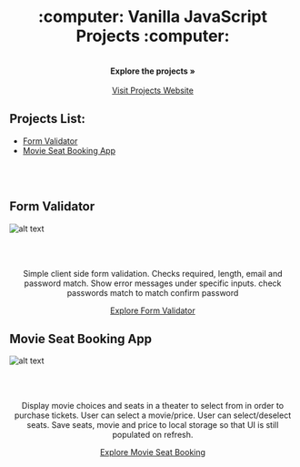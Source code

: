 
<p align="center">
  <h1 align="center">:computer: Vanilla JavaScript Projects :computer:</h1>
  <p align="center">
    <br />
    <strong>Explore the projects »</strong>
    <br />
    <br />
    <a href="https://vanilla-javascript-projects.netlify.app/">Visit Projects Website</a>
  </p>
</p>

## Projects List:

* [Form Validator](#form-validator)
* [Movie Seat Booking App](#movie-seat-booking-app)

<br />
<br />


## Form Validator
![alt text](https://github.com/zeeshanhshaheen/vanilla-javascript-projects/blob/master/images/form2.PNG)

<br />
<br />


<p align="center">Simple client side form validation. Checks required, length, email and password match. Show error messages under specific inputs. check passwords match to match confirm password</p>
<p align="center">
<a href="https://registrationformvalidation.netlify.app/">Explore Form Validator</a>
</p>

## Movie Seat Booking App
![alt text](https://github.com/zeeshanhshaheen/vanilla-javascript-projects/blob/master/images/seat2.PNG)

<br />
<br />


<p align="center">Display movie choices and seats in a theater to select from in order to purchase tickets. User can select a movie/price. User can select/deselect seats. Save seats, movie and price to local storage so that UI is still populated on refresh.</p>
<p align="center">
<a href="https://seatbookingapp.netlify.app/">Explore Movie Seat Booking</a>
</p>
 
